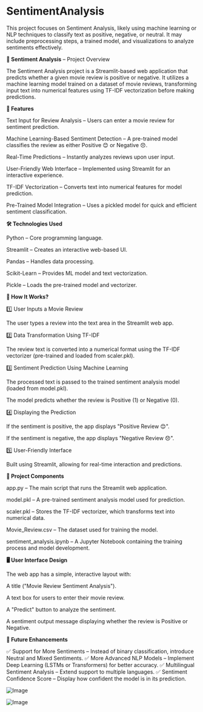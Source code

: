 # SentimentAnalysis
This project focuses on Sentiment Analysis, likely using machine learning or NLP techniques to classify text as positive, negative, or neutral. It may include preprocessing steps, a trained model, and visualizations to analyze sentiments effectively.


**📢 Sentiment Analysis** – Project Overview

The Sentiment Analysis project is a Streamlit-based web application that predicts whether a given movie review is positive or negative. It utilizes a machine learning model trained on a dataset of movie reviews, transforming input text into numerical features using TF-IDF vectorization before making predictions.

**🌟 Features**

Text Input for Review Analysis – Users can enter a movie review for sentiment prediction.

Machine Learning-Based Sentiment Detection – A pre-trained model classifies the review as either Positive 😊 or Negative 😞.

Real-Time Predictions – Instantly analyzes reviews upon user input.

User-Friendly Web Interface – Implemented using Streamlit for an interactive experience.

TF-IDF Vectorization – Converts text into numerical features for model prediction.

Pre-Trained Model Integration – Uses a pickled model for quick and efficient sentiment classification.

**🛠️ Technologies Used**

Python – Core programming language.

Streamlit – Creates an interactive web-based UI.

Pandas – Handles data processing.

Scikit-Learn – Provides ML model and text vectorization.

Pickle – Loads the pre-trained model and vectorizer.

**🚀 How It Works?**

1️⃣ User Inputs a Movie Review

The user types a review into the text area in the Streamlit web app.

2️⃣ Data Transformation Using TF-IDF

The review text is converted into a numerical format using the TF-IDF vectorizer (pre-trained and loaded from scaler.pkl).

3️⃣ Sentiment Prediction Using Machine Learning

The processed text is passed to the trained sentiment analysis model (loaded from model.pkl).

The model predicts whether the review is Positive (1) or Negative (0).

4️⃣ Displaying the Prediction

If the sentiment is positive, the app displays "Positive Review 😊".

If the sentiment is negative, the app displays "Negative Review 😞".

5️⃣ User-Friendly Interface

Built using Streamlit, allowing for real-time interaction and predictions.

**📂 Project Components**

app.py – The main script that runs the Streamlit web application.

model.pkl – A pre-trained sentiment analysis model used for prediction.

scaler.pkl – Stores the TF-IDF vectorizer, which transforms text into numerical data.

Movie_Review.csv – The dataset used for training the model.

sentiment_analysis.ipynb – A Jupyter Notebook containing the training process and model development.

**🖥️ User Interface Design**

The web app has a simple, interactive layout with:

A title ("Movie Review Sentiment Analysis").

A text box for users to enter their movie review.

A "Predict" button to analyze the sentiment.

A sentiment output message displaying whether the review is Positive or Negative.

**📌 Future Enhancements**

✅ Support for More Sentiments – Instead of binary classification, introduce Neutral and Mixed Sentiments.
✅ More Advanced NLP Models – Implement Deep Learning (LSTMs or Transformers) for better accuracy.
✅ Multilingual Sentiment Analysis – Extend support to multiple languages.
✅ Sentiment Confidence Score – Display how confident the model is in its prediction.

![Image](https://github.com/user-attachments/assets/a95fe2b7-4d4a-4bd5-a887-03ea3755a38b)

![Image](https://github.com/user-attachments/assets/e07e7ec4-9d7b-48ef-b244-7091d264ce2b)
